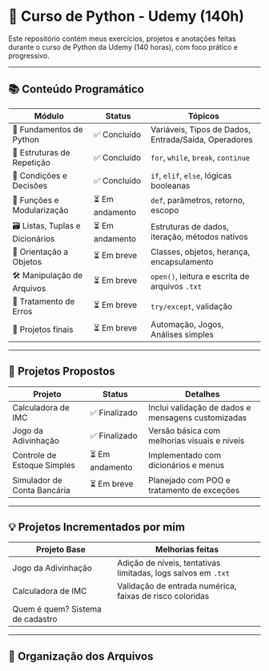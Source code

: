 # 🐍 Curso de Python - Udemy (140h)

Este repositório contém meus exercícios, projetos e anotações feitas durante o curso de Python da Udemy (140 horas), com foco prático e progressivo.

---

## 📚 Conteúdo Programático

| Módulo | Status | Tópicos |
|--------|--------|---------|
| 🧱 Fundamentos de Python | ✅ Concluído | Variáveis, Tipos de Dados, Entrada/Saída, Operadores |
| 🔁 Estruturas de Repetição | ✅ Concluído | `for`, `while`, `break`, `continue` |
| 🔢 Condições e Decisões | ✅ Concluído | `if`, `elif`, `else`, lógicas booleanas |
| 🧮 Funções e Modularização | ⏳ Em andamento | `def`, parâmetros, retorno, escopo |
| 🗃️ Listas, Tuplas e Dicionários | ⏳ Em andamento | Estruturas de dados, iteração, métodos nativos |
| 🧠 Orientação a Objetos | ⏳ Em breve | Classes, objetos, herança, encapsulamento |
| 🛠️ Manipulação de Arquivos | ⏳ Em breve | `open()`, leitura e escrita de arquivos `.txt` |
| 🧪 Tratamento de Erros | ⏳ Em breve | `try/except`, validação |
| 🚀 Projetos finais | ⏳ Em breve | Automação, Jogos, Análises simples |

---

## 🚧 Projetos Propostos

| Projeto | Status | Detalhes |
|--------|--------|----------|
| Calculadora de IMC | ✅ Finalizado | Inclui validação de dados e mensagens customizadas |
| Jogo da Adivinhação | ✅ Finalizado | Versão básica com melhorias visuais e níveis |
| Controle de Estoque Simples | ⏳ Em andamento | Implementado com dicionários e menus |
| Simulador de Conta Bancária | ⏳ Em breve | Planejado com POO e tratamento de exceções |

---

## 💡 Projetos Incrementados por mim

| Projeto Base | Melhorias feitas |
|--------------|------------------|
| Jogo da Adivinhação | Adição de níveis, tentativas limitadas, logs salvos em `.txt` |
| Calculadora de IMC | Validação de entrada numérica, faixas de risco coloridas |
| Quem é quem? Sistema de cadastro |
---

## 📁 Organização dos Arquivos

